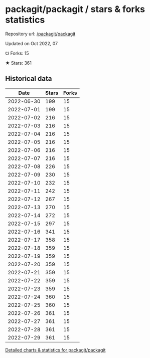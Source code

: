 # packagit/packagit / stars & forks statistics

Repository url: [/packagit/packagit](https://github.com/packagit/packagit)

Updated on Oct 2022, 07

☋ Forks: 15

★ Stars: 361

## Historical data
| Date | Stars | Forks |
|------|-------|-------|
| 2022-06-30 | 199 | 15 | 
| 2022-07-01 | 199 | 15 | 
| 2022-07-02 | 216 | 15 | 
| 2022-07-03 | 216 | 15 | 
| 2022-07-04 | 216 | 15 | 
| 2022-07-05 | 216 | 15 | 
| 2022-07-06 | 216 | 15 | 
| 2022-07-07 | 216 | 15 | 
| 2022-07-08 | 226 | 15 | 
| 2022-07-09 | 230 | 15 | 
| 2022-07-10 | 232 | 15 | 
| 2022-07-11 | 242 | 15 | 
| 2022-07-12 | 267 | 15 | 
| 2022-07-13 | 270 | 15 | 
| 2022-07-14 | 272 | 15 | 
| 2022-07-15 | 297 | 15 | 
| 2022-07-16 | 341 | 15 | 
| 2022-07-17 | 358 | 15 | 
| 2022-07-18 | 359 | 15 | 
| 2022-07-19 | 359 | 15 | 
| 2022-07-20 | 359 | 15 | 
| 2022-07-21 | 359 | 15 | 
| 2022-07-22 | 359 | 15 | 
| 2022-07-23 | 359 | 15 | 
| 2022-07-24 | 360 | 15 | 
| 2022-07-25 | 360 | 15 | 
| 2022-07-26 | 361 | 15 | 
| 2022-07-27 | 361 | 15 | 
| 2022-07-28 | 361 | 15 | 
| 2022-07-29 | 361 | 15 | 


[Detailed charts & statistics for packagit/packagit](https://reviewgithub.com/rep/packagit/packagit)
